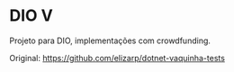 # DIO V

Projeto para DIO, implementações com crowdfunding.

Original: https://github.com/elizarp/dotnet-vaquinha-tests
